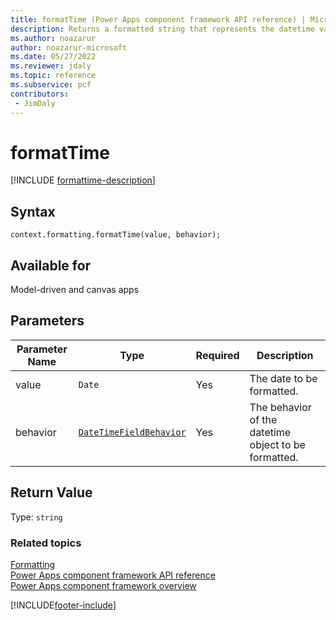 ```yaml
---
title: formatTime (Power Apps component framework API reference) | Microsoft Docs
description: Returns a formatted string that represents the datetime value after being formatted.
ms.author: noazarur
author: noazarur-microsoft
ms.date: 05/27/2022
ms.reviewer: jdaly
ms.topic: reference
ms.subservice: pcf
contributors:
 - JimDaly
---
```


# formatTime

[!INCLUDE [formattime-description](includes/formattime-description.md)]

## Syntax

`context.formatting.formatTime(value, behavior);`

## Available for

Model-driven and canvas apps

## Parameters

| Parameter Name | Type                                                   | Required | Description                                          |
| -------------- | ------------------------------------------------------ | -------- | ---------------------------------------------------- |
| value          | `Date`                                                 | Yes      | The date to be formatted.                            |
| behavior       | [`DateTimeFieldBehavior`](../DateTimeFieldBehavior.md) | Yes      | The behavior of the datetime object to be formatted. |

## Return Value

Type: `string`

### Related topics

[Formatting](../formatting.md)<br/>
[Power Apps component framework API reference](../../reference/index.md)<br/>
[Power Apps component framework overview](../../overview.md)

[!INCLUDE[footer-include](../../../../includes/footer-banner.md)]
